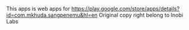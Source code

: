 This apps is web apps for https://play.google.com/store/apps/details?id=com.mkhuda.sangpenemu&hl=en
Original copy right belong to Inobi Labs